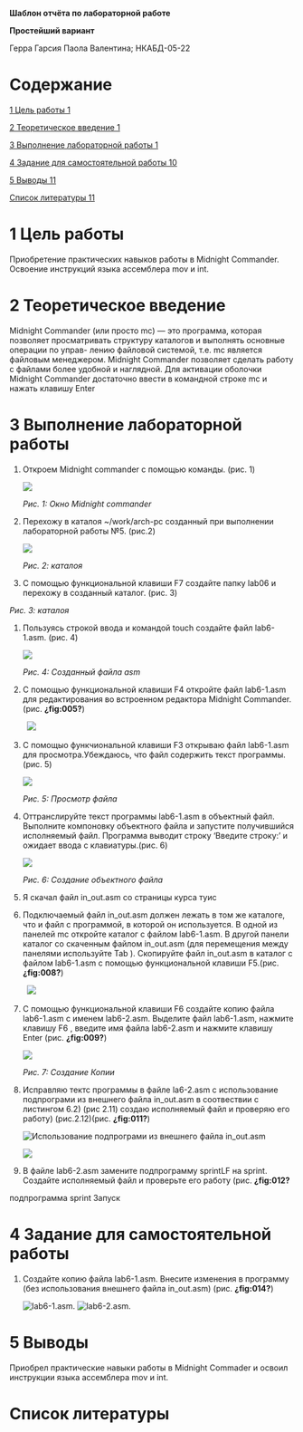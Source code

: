 ﻿**Шаблон отчёта по лабораторной работе**

**Простейший вариант**

Герра Гарсия Паола Валентина; НКАБД-05-22
# Содержание
[1	Цель работы	1](#_Toc127845991)

[2	Теоретическое введение	1](#_Toc127845992)

[3	Выполнение лабораторной работы	1](#_Toc127845993)

[4	Задание для самостоятельной работы	10](#_Toc127845994)

[5	Выводы	11](#_Toc127845995)

[Список литературы	11](#_Toc127845996)


# **1	Цель работы**
Приобретение практических навыков работы в Midnight Commander. Освоение инструкций языка ассемблера mov и int.
# **2	Теоретическое введение**
Midnight Commander (или просто mc) — это программа, которая позволяет просматривать структуру каталогов и выполнять основные операции по управ- лению файловой системой, т.е. mc является файловым менеджером. Midnight Commander позволяет сделать работу с файлами более удобной и наглядной. Для активации оболочки Midnight Commander достаточно ввести в командной строке mc и нажать клавишу Enter
# **3	Выполнение лабораторной работы**
1. Откроем Midnight commander с помощью команды. (рис. 1)

   ![](Aspose.Words.d1307d84-33b9-4fbc-bb77-3f81ca4e5178.001.png)

   *Рис. 1: Окно Midnight commander*
1. Перехожу в каталоя ~/work/arch-pc созданный при выполнении лабораторной работы №5. (рис.2)

   ![](Aspose.Words.d1307d84-33b9-4fbc-bb77-3f81ca4e5178.002.png)

   *Рис. 2: каталоя*
1. С помощью функциональной клавиши F7 создайте папку lab06 и перехожу в созданный каталог. (рис. 3)

*Рис. 3: каталоя*
1. Пользуясь строкой ввода и командой touch создайте файл lab6-1.asm. (рис. 4)

   ![](Aspose.Words.d1307d84-33b9-4fbc-bb77-3f81ca4e5178.003.png)

   *Рис. 4: Cозданный файла asm*
1. С помощью функциональной клавиши F4 откройте файл lab6-1.asm для редактирования во встроенном редактора Midnight Commander. (рис. **¿fig:005?**)

   ` `![](Aspose.Words.d1307d84-33b9-4fbc-bb77-3f81ca4e5178.004.png)
1. С помощыо функчиональной клавиши F3 открываю файл lab6-1.asm для просмотра.Убеждаюсь,
   что файл содержить текст программы. (рис. 5)

   ![](Aspose.Words.d1307d84-33b9-4fbc-bb77-3f81ca4e5178.004.png)

   *Рис. 5: Просмотр файла*
1. Оттранслируйте текст программы lab6-1.asm в объектный файл. Выполните компоновку
   объектного файла и запустите получившийся исполняемый файл. Программа выводит строку
   ‘Введите строку:’ и ожидает ввода с клавиатуры.(рис. 6)

   ![](Aspose.Words.d1307d84-33b9-4fbc-bb77-3f81ca4e5178.005.png)

   *Рис. 6: Создание объектного файла*
1. Я скачал файл in\_out.asm со страницы курса туис
1. Подключаемый файл in\_out.asm должен лежать в том же каталоге, что и файл с программой, в которой он используется. В одной из панелей mc откройте каталог с файлом lab6-1.asm. В другой панели каталог со скаченным файлом in\_out.asm (для перемещения между панелями используйте Tab ). Скопируйте файл in\_out.asm в каталог с файлом lab6-1.asm с помощью
   функциональной клавиши F5.(рис. **¿fig:008?**)

   ` `![](Aspose.Words.d1307d84-33b9-4fbc-bb77-3f81ca4e5178.006.png)

1. С помощью функциональной клавиши F6 создайте копию файла lab6-1.asm с именем lab6-2.asm. Выделите файл lab6-1.asm, нажмите клавишу F6 , введите имя файла lab6-2.asm и нажмите
   клавишу Enter (рис. **¿fig:009?**)

   ![](Aspose.Words.d1307d84-33b9-4fbc-bb77-3f81ca4e5178.007.png)

   *Рис. 7: Создание Копии*
1. Исправляю тектс программы в файле la6-2.asm с использование подпрограми из внешнего файла in\_out.asm в соотвествии с листингом 6.2) (рис 2.11) создаю исполняемый файл и проверяю его работу) (рис.2.12)(рис. **¿fig:011?**)

   ![Использование подпрограми из внешнего файла in\_out.asm](Aspose.Words.d1307d84-33b9-4fbc-bb77-3f81ca4e5178.008.png) 

   ![](Aspose.Words.d1307d84-33b9-4fbc-bb77-3f81ca4e5178.009.png)
1. В файле lab6-2.asm замените подпрограмму sprintLF на sprint. Создайте исполняемый файл и проверьте его работу (рис. **¿fig:012?**

подпрограмма sprint Запуск
# **4	Задание для самостоятельной работы**
1. Создайте копию файла lab6-1.asm. Внесите изменения в программу (без использования внешнего файла in\_out.asm) (рис. **¿fig:014?**)

   ![lab6-1.asm.](Aspose.Words.d1307d84-33b9-4fbc-bb77-3f81ca4e5178.010.png) ![lab6-2.asm.](Aspose.Words.d1307d84-33b9-4fbc-bb77-3f81ca4e5178.011.png)
# **5	Выводы**
Приобрел практические навыки работы в Midnight Commader и освоил инструкции языка ассемблера mov и int.
# **Список литературы**
